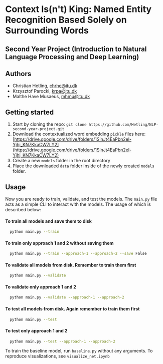 
# Context Is(n't) King: Named Entity Recognition Based Solely on Surrounding Words
## Second Year Project (Introduction to Natural Language Processing and Deep Learning)



## Authors

- Christian Hetling, [chrhe@itu.dk](mailto:chrhe@itu.dk)
- Krzysztof Parocki, [krpa@itu.dk](mailto:krpa@itu.dk)
- Malthe Have Musaeus, [mhmu@itu.dk](mailto:mhmu@itu.dk)


## Getting started

1. Start by cloning the repo: `git clone https://github.com/Hetling/NLP-second-year-project.git`
1. Download the contextualized word embedding `pickle` files here: [https://drive.google.com/drive/folders/1SinJt4EaPbn2el-Yjhj_KN7KkaCW7LY2](https://drive.google.com/drive/folders/1SinJt4EaPbn2el-Yjhj_KN7KkaCW7LY2)
2. Create a new `models` folder in the root directory
3. Place the downloaded `data` folder inside of the newly created `models` folder. 

## Usage

Now you are ready to train, validate, and test the models. The `main.py` file acts as a simple CLI to interact with the models. The usage of which is described below:
#### To train all models and save them to disk

```bash
  python main.py --train
```
#### To train only approach 1 and 2 without saving them

```bash
  python main.py --train --approach-1 --approach-2 --save False
```

#### To validate all models from disk. Remember to train them first
```bash
  python main.py --validate
```

#### To validate only approach 1 and 2
```bash
  python main.py --validate --approach-1 --approach-2
```

#### To test all models from disk. Again remember to train them first
```bash
  python main.py --test
```
#### To test only approach 1 and 2
```bash
  python main.py --test --approach-1 --approach-2
```

To train the baseline model, run `baseline.py` without any arguments. To reproduce visualizations, see `visualize_net.ipynb`